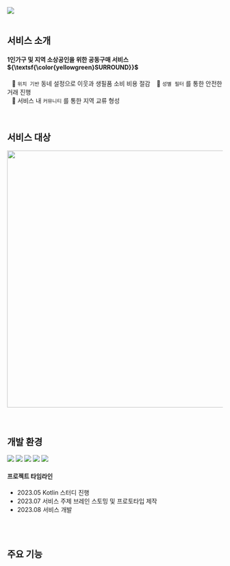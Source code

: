 <div>
  <img src="https://github.com/sm-solux/28th_8_Aeobeolaebeolae_Android/assets/126681896/bdcdccb9-704f-4892-af98-7e31a9c26836" />
</div>

<br/>

## 서비스 소개
#### 1인가구 및 지역 소상공인을 위한 공동구매 서비스 ${\textsf{\color{yellowgreen}SURROUND}}$  
<p></p>

&ensp; 📍 `위치 기반` 동네 설정으로 이웃과 생필품 소비 비용 절감
&ensp; 👤 `성별 필터` 를 통한 안전한 거래 진행  
&ensp; 🌳 서비스 내 `커뮤니티` 를 통한 지역 교류 형성

<br/>

## 서비스 대상
<div>
  <img src="https://github.com/sm-solux/28th_8_Aeobeolaebeolae_Android/assets/126681896/66edf073-f0d8-450d-85e2-4306976c36d5" width="600"/>
</div>




<br/>
<br/>

## 개발 환경
<div>
  <img src="https://img.shields.io/badge/Android Studio-3DDC84?style=for-the-badge&logo=android studio&logoColor=white"> 
  <img src="https://img.shields.io/badge/Kotlin-7F52FF?style=for-the-badge&logo=Kotlin&logoColor=white">
  <img src="https://img.shields.io/badge/Firebase-DD2C00?style=for-the-badge&logo=Firebase&logoColor=white">
  <img src="https://img.shields.io/badge/Figma-F24E1E?style=for-the-badge&logo=Figma&logoColor=white">
  <img src="https://img.shields.io/badge/Notion-ffffff?style=for-the-badge&logo=Notion&logoColor=black">
</div>

#### 프로젝트 타임라인
<ul>
  <li>2023.05 Kotlin 스터디 진행</li>
  <li>2023.07 서비스 주제 브레인 스토밍 및 프로토타입 제작</li>
  <li>2023.08 서비스 개발</li>
</ul>


<br/>
<br/>

## 주요 기능

